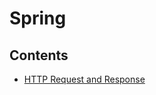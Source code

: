 # Spring

## Contents

- [HTTP Request and Response](https://github.com/solarsdev/TIL/blob/master/Spring/http_request_and_response.md)
